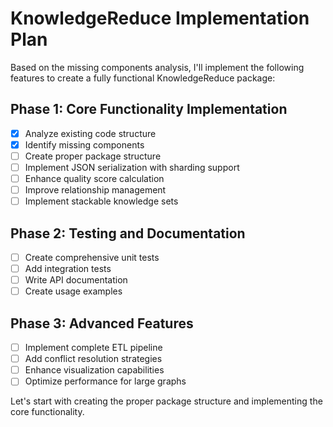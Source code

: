 # KnowledgeReduce Implementation Plan

Based on the missing components analysis, I'll implement the following features to create a fully functional KnowledgeReduce package:

## Phase 1: Core Functionality Implementation
- [x] Analyze existing code structure
- [x] Identify missing components
- [ ] Create proper package structure
- [ ] Implement JSON serialization with sharding support
- [ ] Enhance quality score calculation
- [ ] Improve relationship management
- [ ] Implement stackable knowledge sets

## Phase 2: Testing and Documentation
- [ ] Create comprehensive unit tests
- [ ] Add integration tests
- [ ] Write API documentation
- [ ] Create usage examples

## Phase 3: Advanced Features
- [ ] Implement complete ETL pipeline
- [ ] Add conflict resolution strategies
- [ ] Enhance visualization capabilities
- [ ] Optimize performance for large graphs

Let's start with creating the proper package structure and implementing the core functionality.
